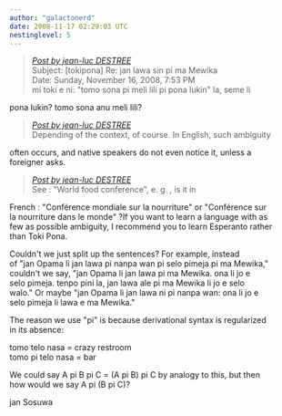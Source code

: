 ```yaml
---
author: "galactonerd"
date: 2008-11-17 02:29:03 UTC
nestinglevel: 5
---
```

> [_Post by jean-luc DESTREE_](/QcO5Cbcr/jan-lawa-sin-pi-ma-mewika#post4)  
> Subject: \[tokipona\] Re: jan lawa sin pi ma Mewika  
> Date: Sunday, November 16, 2008, 7:53 PM  
> mi toki e ni: "tomo sona pi meli lili pi pona lukin" la, seme li  
> 

pona lukin? tomo sona anu meli lili?  

> [_Post by jean-luc DESTREE_](/QcO5Cbcr/jan-lawa-sin-pi-ma-mewika#post4)  
> Depending of the context, of course. In English, such ambiguity  
> 

often occurs, and native speakers do not even notice it, unless a  
foreigner asks.  

> [_Post by jean-luc DESTREE_](/QcO5Cbcr/jan-lawa-sin-pi-ma-mewika#post4)  
> See : "World food conference", e. g. , is it in  
> 

French : "Conférence mondiale sur la nourriture" or "Conférence sur  
la nourriture dans le monde" ?If you want to learn a language with as  
few as possible ambiguity, I recommend you to learn Esperanto rather  
than Toki Pona.  
  
Couldn't we just split up the sentences? For example, instead  
of "jan Opama li jan lawa pi nanpa wan pi selo pimeja pi ma Mewika,"  
couldn't we say, "jan Opama li jan lawa pi ma Mewika. ona li jo e  
selo pimeja. tenpo pini la, jan lawa ale pi ma Mewika li jo e selo  
walo." Or maybe "jan Opama li jan lawa ni pi nanpa wan: ona li jo e  
selo pimeja li lawa e ma Mewika."  
  
The reason we use "pi" is because derivational syntax is regularized  
in its absence:  
  
tomo telo nasa = crazy restroom  
tomo pi telo nasa = bar  
  
We could say A pi B pi C = (A pi B) pi C by analogy to this, but then  
how would we say A pi (B pi C)?  
  
jan Sosuwa